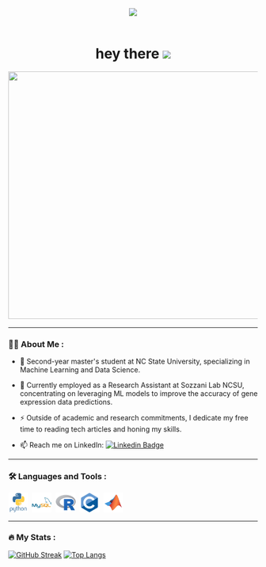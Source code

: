 <div id="header" align="center">
  <img src="https://media.giphy.com/media/lP8xu5t2DLGG045H8F/giphy.gif" width="100"/>
</div>

<div id="badges" align="center">
  <img src="https://komarev.com/ghpvc/?username=amanwaoo&style=flat-square&color=blue" alt=""/>
  <h1>
  hey there
  <img src="https://media.giphy.com/media/hvRJCLFzcasrR4ia7z/giphy.gif" width="30px"/>
  </h1>
</div>
<div align="center">
  <img src="https://www.codingdojo.com/blog/wp-content/uploads/ai-v2-img3.jpg" width="720" height="500"/>
</div>

---

### :man_technologist: About Me :
- :telescope: Second-year master's student at NC State University, specializing in Machine Learning and Data Science.

- :seedling: Currently employed as a Research Assistant at Sozzani Lab NCSU, concentrating on leveraging ML models to improve the accuracy of gene expression data predictions.

- :zap: Outside of academic and research commitments, I dedicate my free time to reading tech articles and honing my skills.

- :mailbox: Reach me on LinkedIn: [![Linkedin Badge](https://img.shields.io/badge/-blue?style=flat&logo=Linkedin&logoColor=white)](https://www.linkedin.com/in/aman-waoo/)

---

### :hammer_and_wrench: Languages and Tools :
<div>
  <img src="https://github.com/devicons/devicon/blob/master/icons/python/python-original-wordmark.svg" title="Python" alt="Python" width="40" height="40"/>&nbsp;
  <img src="https://github.com/devicons/devicon/blob/master/icons/mysql/mysql-original-wordmark.svg" title="SQL" alt="SQL" width="40" height="40"/>&nbsp;
  <img src="https://github.com/devicons/devicon/blob/master/icons/r/r-original.svg" title="R" alt="R" width="40" height="40"/>&nbsp;
  <img src="https://github.com/devicons/devicon/blob/master/icons/c/c-original.svg" title="C" alt="C" width="40" height="40"/>&nbsp;
  <img src="https://github.com/devicons/devicon/blob/master/icons/matlab/matlab-original.svg" title="MATLAB" alt="MATLAB" width="40" height="40"/>&nbsp;
</div>

---

### :fire: My Stats :
[![GitHub Streak](http://github-readme-streak-stats.herokuapp.com?user=amanwaoo&theme=dark&background=000000)](https://git.io/streak-stats)
[![Top Langs](https://github-readme-stats.vercel.app/api/top-langs/?username=amanwaoo&layout=compact&theme=vision-friendly-dark)](https://github.com/anuraghazra/github-readme-stats)
